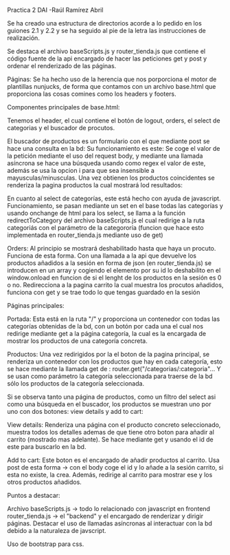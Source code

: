 Practica 2 DAI -Raúl Ramírez Abril

Se ha creado una estructura de directorios acorde a lo pedido en los guiones 2.1 y 2.2 y se ha seguido al pie de la letra las instrucciones de realización.

Se destaca el archivo baseScripts.js y router_tienda.js  que contiene el código fuente de la api encargado de hacer las peticiones get y post y ordenar el renderizado de las páginas.

Páginas: Se ha hecho uso de la herencia que nos porporciona el motor de plantillas nunjucks, de forma que contamos con un archivo base.html que proporciona las cosas comines como los headers y footers.

Componentes principales de base.html:

Tenemos el header, el cual contiene el botón de logout, orders, el select de categorias y el buscador de procutos.

El buscador de productos es un formulario con el que mediante post se hace una consulta en la bd: Su funcionamiento es este: Se coge el valor de la petición mediante el uso del request body, y mediante una llamada asíncrona se hace una búsqueda usando como regex el valor de este, además se usa la opcion i para que sea insensible a mayusculas/minusculas. Una vez obtienen los productos coincidentes se renderiza la pagina productos la cual mostrará lod resultados:

En cuanto al select de categorías, este está hecho con ayuda de javascript. Funcionamiento, se pasan mediante un set en el base todas las categorías y usando onchange de html para los select, se llama a la función redirectToCategory del archivo baseScripts.js el cual redirige a la ruta categoriás con el parámetro de la categororía (funcion que hace esto implementada en router_tienda.js mediante uso de get)

Orders: Al principio se mostrará deshabilitado hasta que haya un procuto. Funciona de esta forma. Con una llamada a la api que devuelve los productos añadidos a la sesión en forma de json (en router_tienda.js) se introducen en un array y cogiendo el elemento por su id lo deshabilito en el window.onload en funcion de si el lenght de los productos en la sesión es 0 o no. 
Redirecciona a la pagina carrito la cual muestra los procutos añadidos, funciona con get y se trae todo lo que tengas guardado en la sesión


Páginas principales:

Portada: Esta está en la ruta "/" y proporciona un contenedor con todas las categorías obtenidas de la bd, con un botón por cada una el cual nos redirige mediante get a la página categoría, la cual es la encargada de mostrar los productos de una categoría concreta. 

Productos: Una vez redirigidos por la el boton de la pagina principal, se renderiza un contenedor con los productos que hay en cada categoría, esto se hace mediante la llamada get de : router.get("/categorias/:categoria"... Y se usan como parámetro la categoría seleccionada para traerse de la bd sólo los productos de la categoría seleccionada.

Si se observa tanto una página de productos, como un filtro del select asi como una búsqueda en el buscador, los productos se muestran uno por uno con dos botones: view details y add to cart:

View details: Renderiza una página con el producto concreto seleccionado, muestra todos los detalles ademas de que tiene otro boton para añadir al carrito (mostrado mas adelante). Se hace mediante get y usando el id de este para buscarlo en la bd.

Add to cart: Este boton es el encargado de añadir productos al carrito. Usa post de esta forma -> con el body coge el id y lo añade a la sesión carrito, si esta no existe, la crea. Además, redirige al carrito para mostrar ese y los otros productos añadidos.

Puntos a destacar:

Archivo baseScripts.js -> todo lo relacionado con javascript en frontend
router_tienda.js -> el "backend" y el encargado de renderizar y dirigir páginas. Destacar el uso de llamadas asíncronas al interactuar con la bd debido a la naturaleza de javscript.

Uso de bootstrap para css.